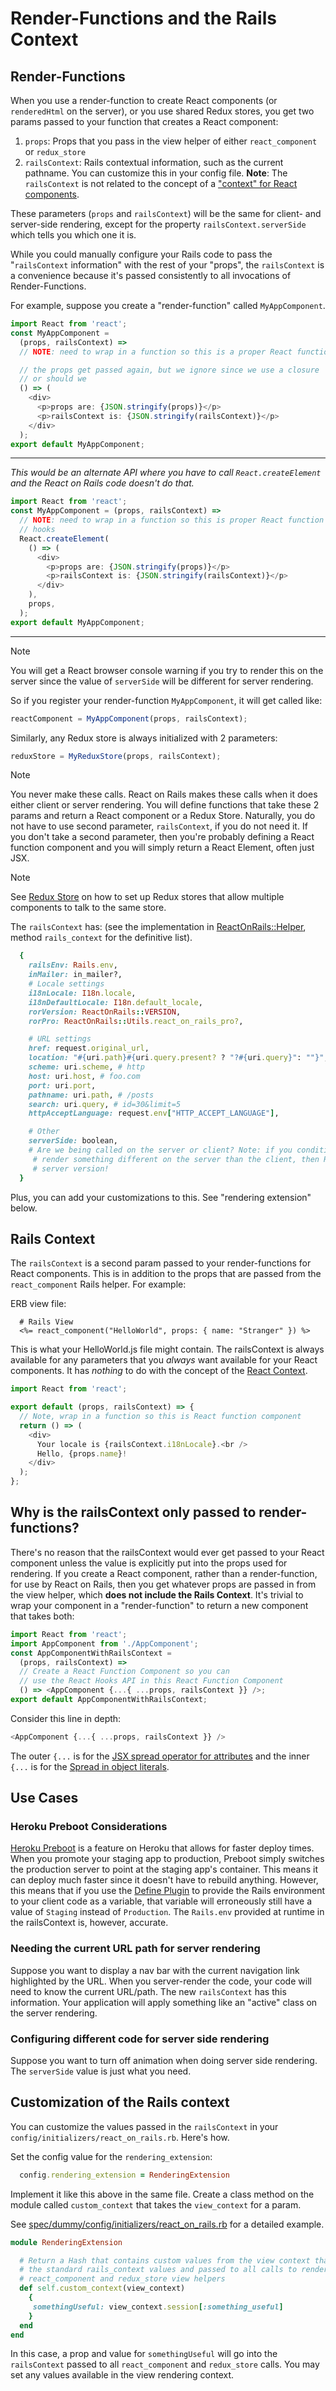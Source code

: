 # Render-Functions and the Rails Context

## Render-Functions

When you use a render-function to create React components (or `renderedHtml` on the server), or you
use shared Redux stores, you get two params passed to your function that creates a React component:

1. `props`: Props that you pass in the view helper of either `react_component` or `redux_store`
2. `railsContext`: Rails contextual information, such as the current pathname. You can customize
   this in your config file. **Note**: The `railsContext` is not related to the concept of a
   ["context" for React components](https://react.dev/reference/react/useContext).

These parameters (`props` and `railsContext`) will be the same for client- and server-side rendering,
except for the property `railsContext.serverSide` which tells you which one it is.

While you could manually configure your Rails code to pass the "`railsContext` information" with
the rest of your "props", the `railsContext` is a convenience because it's passed consistently to
all invocations of Render-Functions.

For example, suppose you create a "render-function" called `MyAppComponent`.

```js
import React from 'react';
const MyAppComponent =
  (props, railsContext) =>
  // NOTE: need to wrap in a function so this is a proper React function component that can use hooks

  // the props get passed again, but we ignore since we use a closure
  // or should we
  () => (
    <div>
      <p>props are: {JSON.stringify(props)}</p>
      <p>railsContext is: {JSON.stringify(railsContext)}</p>
    </div>
  );
export default MyAppComponent;
```

---

_This would be an alternate API where you have to call `React.createElement` and the React on Rails code doesn't do that._

```js
import React from 'react';
const MyAppComponent = (props, railsContext) =>
  // NOTE: need to wrap in a function so this is proper React function component that can use
  // hooks
  React.createElement(
    () => (
      <div>
        <p>props are: {JSON.stringify(props)}</p>
        <p>railsContext is: {JSON.stringify(railsContext)}</p>
      </div>
    ),
    props,
  );
export default MyAppComponent;
```

---

> [!NOTE]
> You will get a React browser console warning if you try to render this on the server since the value of `serverSide` will be different for server rendering.

So if you register your render-function `MyAppComponent`, it will get called like:

```js
reactComponent = MyAppComponent(props, railsContext);
```

Similarly, any Redux store is always initialized with 2 parameters:

```js
reduxStore = MyReduxStore(props, railsContext);
```

> [!NOTE]
> You never make these calls. React on Rails makes these calls when it does either client or server rendering. You will define functions that take these 2 params and return a React component or a Redux Store. Naturally, you do not have to use second parameter, `railsContext`, if you do not need it. If you don't take a second parameter, then you're probably defining a React function component and you will simply return a React Element, often just JSX.

> [!NOTE]
> See [Redux Store](../api-reference/redux-store-api.md#multiple-react-components-on-a-page-with-one-store) on how to set up Redux stores that allow multiple components to talk to the same store.

The `railsContext` has: (see the implementation in [ReactOnRails::Helper](https://github.com/shakacode/react_on_rails/tree/master/lib/react_on_rails/helper.rb), method `rails_context` for the definitive list).

```ruby
  {
    railsEnv: Rails.env,
    inMailer: in_mailer?,
    # Locale settings
    i18nLocale: I18n.locale,
    i18nDefaultLocale: I18n.default_locale,
    rorVersion: ReactOnRails::VERSION,
    rorPro: ReactOnRails::Utils.react_on_rails_pro?,

    # URL settings
    href: request.original_url,
    location: "#{uri.path}#{uri.query.present? ? "?#{uri.query}": ""}",
    scheme: uri.scheme, # http
    host: uri.host, # foo.com
    port: uri.port,
    pathname: uri.path, # /posts
    search: uri.query, # id=30&limit=5
    httpAcceptLanguage: request.env["HTTP_ACCEPT_LANGUAGE"],

    # Other
    serverSide: boolean,
    # Are we being called on the server or client? Note: if you conditionally
     # render something different on the server than the client, then React will only show the
     # server version!
  }
```

Plus, you can add your customizations to this. See "rendering extension" below.

## Rails Context

The `railsContext` is a second param passed to your render-functions for React components. This is in addition to the props that are passed from the `react_component` Rails helper. For example:

ERB view file:

```erb
  # Rails View
  <%= react_component("HelloWorld", props: { name: "Stranger" }) %>
```

This is what your HelloWorld.js file might contain. The railsContext is always available for any parameters that you _always_ want available for your React components. It has _nothing_ to do with the concept of the [React Context](https://reactjs.org/docs/context.html).

```js
import React from 'react';

export default (props, railsContext) => {
  // Note, wrap in a function so this is React function component
  return () => (
    <div>
      Your locale is {railsContext.i18nLocale}.<br />
      Hello, {props.name}!
    </div>
  );
};
```

## Why is the railsContext only passed to render-functions?

There's no reason that the railsContext would ever get passed to your React component unless the value is explicitly put into the props used for rendering. If you create a React component, rather than a render-function, for use by React on Rails, then you get whatever props are passed in from the view helper, which **does not include the Rails Context**. It's trivial to wrap your component in a "render-function" to return a new component that takes both:

```js
import React from 'react';
import AppComponent from './AppComponent';
const AppComponentWithRailsContext =
  (props, railsContext) =>
  // Create a React Function Component so you can
  // use the React Hooks API in this React Function Component
  () => <AppComponent {...{ ...props, railsContext }} />;
export default AppComponentWithRailsContext;
```

Consider this line in depth:

```js
<AppComponent {...{ ...props, railsContext }} />
```

The outer `{...` is for the [JSX spread operator for attributes](https://legacy.reactjs.org/docs/jsx-in-depth.html#spread-attributes) and the inner `{...` is for the [Spread in object literals](https://developer.mozilla.org/en-US/docs/Web/JavaScript/Reference/Operators/Spread_operator#Spread_in_object_literals).

## Use Cases

### Heroku Preboot Considerations

[Heroku Preboot](https://devcenter.heroku.com/articles/preboot) is a feature on Heroku that allows for faster deploy times. When you promote your staging app to production, Preboot simply switches the production server to point at the staging app's container. This means it can deploy much faster since it doesn't have to rebuild anything. However, this means that if you use the [Define Plugin](https://github.com/webpack/docs/wiki/list-of-plugins#defineplugin) to provide the Rails environment to your client code as a variable, that variable will erroneously still have a value of `Staging` instead of `Production`. The `Rails.env` provided at runtime in the railsContext is, however, accurate.

### Needing the current URL path for server rendering

Suppose you want to display a nav bar with the current navigation link highlighted by the URL. When you server-render the code, your code will need to know the current URL/path. The new `railsContext` has this information. Your application will apply something like an "active" class on the server rendering.

### Configuring different code for server side rendering

Suppose you want to turn off animation when doing server side rendering. The `serverSide` value is just what you need.

## Customization of the Rails context

You can customize the values passed in the `railsContext` in your `config/initializers/react_on_rails.rb`. Here's how.

Set the config value for the `rendering_extension`:

```ruby
  config.rendering_extension = RenderingExtension
```

Implement it like this above in the same file. Create a class method on the module called `custom_context` that takes the `view_context` for a param.

See [spec/dummy/config/initializers/react_on_rails.rb](https://github.com/shakacode/react_on_rails/tree/master/spec/dummy/config/initializers/react_on_rails.rb) for a detailed example.

```ruby
module RenderingExtension

  # Return a Hash that contains custom values from the view context that will get merged with
  # the standard rails_context values and passed to all calls to render-functions used by the
  # react_component and redux_store view helpers
  def self.custom_context(view_context)
    {
     somethingUseful: view_context.session[:something_useful]
    }
  end
end
```

In this case, a prop and value for `somethingUseful` will go into the `railsContext` passed to all `react_component` and `redux_store` calls. You may set any values available in the view rendering context.
